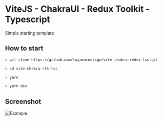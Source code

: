 # ViteJS - ChakraUI - Redux Toolkit - Typescript

Simple starting template

## How to start

```sh
> git clone https://github.com/toyamarodrigo/vite-chakra-redux-tsc.git

> cd vite-chakra-rtk-tsc

> yarn

> yarn dev
```

## Screenshot

![Example](https://i.imgur.com/EP4R0aS.png)